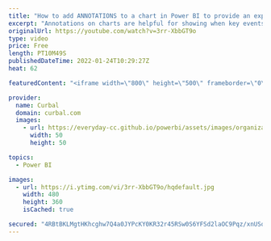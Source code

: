 ```yaml
---
title: "How to add ANNOTATIONS to a chart in Power BI to provide an explanation or more context!"
excerpt: "Annotations on charts are helpful for showing when key events occurred, especially when they have a noticeable impact on the data  or to give insights on the numbers in text form to help the reader understand the chart.  In todays video I will show you can you can add annotations to charts automatically"
originalUrl: https://youtube.com/watch?v=3rr-XbbGT9o
type: video
price: Free
length: PT10M49S
publishedDateTime: 2022-01-24T10:29:27Z
heat: 62

featuredContent: "<iframe width=\"800\" height=\"500\" frameborder=\"0\" src=\"https://www.youtube.com/embed/3rr-XbbGT9o\" allow=\"accelerometer; autoplay; encrypted-media; gyroscope; picture-in-picture\" allowfullscreen></iframe>"

provider:
  name: Curbal
  domain: curbal.com
  images:
    - url: https://everyday-cc.github.io/powerbi/assets/images/organizations/curbal.com-50x50.jpg
      width: 50
      height: 50

topics:
  - Power BI

images:
  - url: https://i.ytimg.com/vi/3rr-XbbGT9o/hqdefault.jpg
    width: 480
    height: 360
    isCached: true

secured: "4RBtBKLMgtHKhcghw7Q4a0JYPcKY0KR32r45RSw0S6YFSd2laOC9Pqz/xnUSqwTpgT/9hmQ0ZBUqXQHuwNXsKdXTNiBoh5s49bJg/uqpFQIDxjcOFa2nTpw7KKAJ3TGpDi/1XmZkYIOwOSdlW6G/LAS8Ey+sTrUtNGiXkd0A8FiGNxx/w5H2iv9L/ezeTmr+GyMtZ2tz76NjcuFGV7+5qvYk/NsLlRiMkw9WnSo/bjTXBggEDJJ1hRT9p+w0eBZEE0AiUlxbw0rEF2vY2BqaXB+AHKPI8f4GZc+ql8HUikMlHKT0pNmNaQk/iuoIvcPNHeCELaEyDnKrG/QqjWvyAjE/6A1oA/XCfHoZ6OEgIoFk0vmfq7y0VLby55vkvs6qM25Bkuz1SMMJsYRtHBzGYezcu9sqbnV41MtcyNybaak=;DxFhCIlKuhuskaX5vWwZmQ=="
---
```


